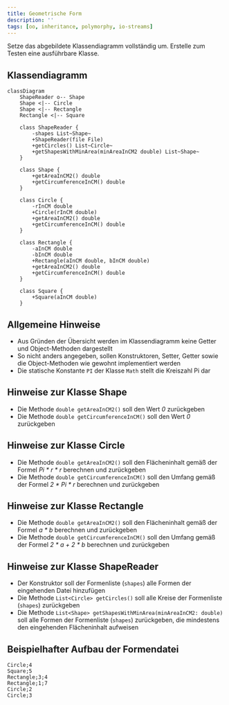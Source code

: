 ```yaml
---
title: Geometrische Form
description: ''
tags: [oo, inheritance, polymorphy, io-streams]
---
```


Setze das abgebildete Klassendiagramm vollständig um. Erstelle zum Testen eine
ausführbare Klasse.

## Klassendiagramm

```mermaid
classDiagram
    ShapeReader o-- Shape
    Shape <|-- Circle
    Shape <|-- Rectangle
    Rectangle <|-- Square

    class ShapeReader {
        -shapes List~Shape~
        +ShapeReader(file File)
        +getCircles() List~Circle~
        +getShapesWithMinArea(minAreaInCM2 double) List~Shape~
    }

    class Shape {
        +getAreaInCM2() double
        +getCircumferenceInCM() double
    }

    class Circle {
        -rInCM double
        +Circle(rInCM double)
        +getAreaInCM2() double
        +getCircumferenceInCM() double
    }

    class Rectangle {
        -aInCM double
        -bInCM double
        +Rectangle(aInCM double, bInCM double)
        +getAreaInCM2() double
        +getCircumferenceInCM() double
    }

    class Square {
        +Square(aInCM double)
    }
```

## Allgemeine Hinweise

- Aus Gründen der Übersicht werden im Klassendiagramm keine Getter und
  Object-Methoden dargestellt
- So nicht anders angegeben, sollen Konstruktoren, Setter, Getter sowie die
  Object-Methoden wie gewohnt implementiert werden
- Die statische Konstante `PI` der Klasse `Math` stellt die Kreiszahl Pi dar

## Hinweise zur Klasse Shape

- Die Methode `double getAreaInCM2()` soll den Wert _0_ zurückgeben
- Die Methode `double getCircumferenceInCM()` soll den Wert _0_ zurückgeben

## Hinweise zur Klasse Circle

- Die Methode `double getAreaInCM2()` soll den Flächeninhalt gemäß der Formel
  _Pi * r * r_ berechnen und zurückgeben
- Die Methode `double getCircumferenceInCM()` soll den Umfang gemäß der Formel
  _2 * Pi * r_ berechnen und zurückgeben

## Hinweise zur Klasse Rectangle

- Die Methode `double getAreaInCM2()` soll den Flächeninhalt gemäß der Formel
  _a \* b_ berechnen und zurückgeben
- Die Methode `double getCircumferenceInCM()` soll den Umfang gemäß der Formel
  _2 * a + 2 * b_ berechnen und zurückgeben

## Hinweise zur Klasse ShapeReader

- Der Konstruktor soll der Formenliste (`shapes`) alle Formen der eingehenden
  Datei hinzufügen
- Die Methode `List<Circle> getCircles()` soll alle Kreise der Formenliste
  (`shapes`) zurückgeben
- Die Methode `List<Shape> getShapesWithMinArea(minAreaInCM2: double)` soll alle
  Formen der Formenliste (`shapes`) zurückgeben, die mindestens den eingehenden
  Flächeninhalt aufweisen

## Beispielhafter Aufbau der Formendatei

```
Circle;4
Square;5
Rectangle;3;4
Rectangle;1;7
Circle;2
Circle;3
```
